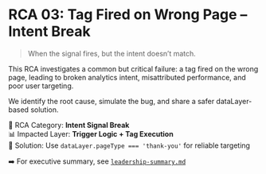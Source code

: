 # RCA 03: Tag Fired on Wrong Page – Intent Break

> When the signal fires, but the intent doesn’t match.

This RCA investigates a common but critical failure: a tag fired on the wrong page, leading to broken analytics intent, misattributed performance, and poor user targeting.

We identify the root cause, simulate the bug, and share a safer dataLayer-based solution.

🔧 RCA Category: **Intent Signal Break**  
📊 Impacted Layer: **Trigger Logic + Tag Execution**  
🧠 Solution: Use `dataLayer.pageType === 'thank-you'` for reliable targeting

➡️ For executive summary, see [`leadership-summary.md`](./leadership-summary.md)
